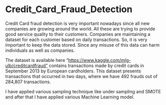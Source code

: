 # Credit_Card_Fraud_Detection
Credit Card fraud detection is very important nowadays since all new companies are growing around the world. All these are trying to provide good service quality to their customers. Companies are maintaining a dataset for each customer based on daily transactions. So, it is very important to keep the data stored. Since any misuse of this data can harm individuals as well as companies.

The dataset is available here “https://www.kaggle.com/mlg-ulb/creditcardfraud” contains
transactions made by credit cards in September 2013 by European cardholders. This dataset
presents transactions that occurred in two days, where we have 492 frauds out of 284,807
transactions.

I have applied various sampling technique like under sampling and SMOTE and after that I have applied various Machine Learning model.
